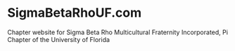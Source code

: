 # SigmaBetaRhoUF.com
Chapter website for Sigma Beta Rho Multicultural Fraternity Incorporated, Pi Chapter of the University of Florida
